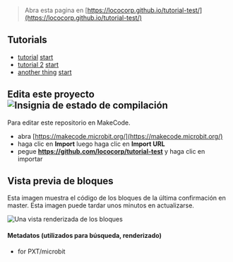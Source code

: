 
> Abra esta pagina en [https://lococorp.github.io/tutorial-test/](https://lococorp.github.io/tutorial-test/)

## Tutorials

* [tutorial](/tutorial-test/tutorial) [start](https://makecode.microbit.org/#tutorial:github:lococorp/tutorial-test/tutorial)
* [tutorial 2](/tutorial-test/tutorial2) [start](https://makecode.microbit.org/#tutorial:github:lococorp/tutorial-test/tutorial2)
* [another thing](/tutorial-test/anotherthing) [start](https://makecode.microbit.org/#tutorial:github:lococorp/tutorial-test/anotherthing)

## Edita este proyecto ![Insignia de estado de compilación](https://github.com/lococorp/tutorial-test/workflows/MakeCode/badge.svg)

Para editar este repositorio en MakeCode.

* abra [https://makecode.microbit.org/](https://makecode.microbit.org/)
* haga clic en **Import** luego haga clic en **Import URL**
* pegue **https://github.com/lococorp/tutorial-test** y haga clic en importar

## Vista previa de bloques

Esta imagen muestra el código de los bloques de la última confirmación en master.
Esta imagen puede tardar unos minutos en actualizarse.

![Una vista renderizada de los bloques](https://github.com/lococorp/tutorial-test/raw/master/.github/makecode/blocks.png)

#### Metadatos (utilizados para búsqueda, renderizado)

* for PXT/microbit
<script src="https://makecode.com/gh-pages-embed.js"></script><script>makeCodeRender("{{ site.makecode.home_url }}", "{{ site.github.owner_name }}/{{ site.github.repository_name }}");</script>
